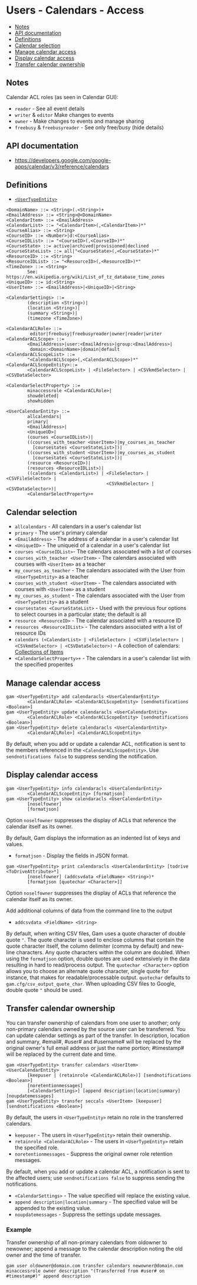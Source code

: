 # Users - Calendars - Access
- [Notes](#Notes)
- [API documentation](#api-documentation)
- [Definitions](#definitions)
- [Calendar selection](#calendar-selection)
- [Manage calendar access](#manage-calendar-access)
- [Display calendar access](#display-calendar-access)
- [Transfer calendar ownership](#transfer-calendar-ownership)

## Notes
Calendar ACL roles (as seen in Calendar GUI):
  * `reader` - See all event details
  * `writer` & `editor`  Make changes to events
  * `owner` - Make changes to events and manage sharing
  * `freebusy` & `freebusyreader` - See only free/busy (hide details)

## API documentation
* https://developers.google.com/google-apps/calendar/v3/reference/calendars

## Definitions
* [`<UserTypeEntity>`](Collections-of-Users)

```
<DomainName> ::= <String>(.<String>)+
<EmailAddress> ::= <String>@<DomainName>
<CalendarItem> ::= <EmailAddress>
<CalendarList> ::= "<CalendarItem>(,<CalendarItem>)*"
<CourseAlias> ::= <String>
<CourseID> ::= <Number>|d:<CourseAlias>
<CourseIDList> ::= "<CourseID>(,<CourseID>)*"
<CourseState> ::= active|archived|provisioned|declined
<CourseStateList> ::= all|"<CourseState>(,<CourseState>)*"
<ResourceID> ::= <String>
<ResourceIDList> ::= "<ResourceID>(,<ResourceID>)*"
<TimeZone> ::= <String>
        See: https://en.wikipedia.org/wiki/List_of_tz_database_time_zones
<UniqueID> ::= id:<String>
<UserItem> ::= <EmailAddress>|<UniqueID>|<String>

<CalendarSettings> ::=
        (description <String>)|
        (location <String>)|
        (summary <String>)|
        (timezone <TimeZone>)

<CalendarACLRole> ::=
         editor|freebusy|freebusyreader|owner|reader|writer
<CalendarACLScope> ::=
        <EmailAddress>|user:<EmailAdress>|group:<EmailAddress>|
         domain:<DomainName>|domain|default
<CalendarACLScopeList> ::=
        "<CalendarACLScope>(,<CalendarACLScope>)*"
<CalendarACLScopeEntity>::=
        <CalendarACLScopeList> | <FileSelector> | <CSVkmdSelector> | <CSVDataSelector>

<CalendarSelectProperty> ::=
        minaccessrole <CalendarACLRole>|
        showdeleted|
        showhidden

<UserCalendarEntity> ::=
        allcalendars|
        primary|
        <EmailAddress>|
        <UniqueUD>|
        (courses <CourseIDList>)|
        ((courses_with_teacher <UserItem>)|my_courses_as_teacher
          [coursestates <CourseStateList>])|
        ((courses_with_student <UserItem>)|my_courses_as_student
          [coursestates <CourseStateList>])|
        (resource <ResourceID>)|
        (resources <ResourceIDList>)|
        ((calendars <CalendarList>) | <FileSelector> | <CSVFileSelector> |
                                      <CSVkmdSelector> | <CSVDataSelector>)|
        <CalendarSelectProperty>+
```
## Calendar selection

* `allcalendars` - All calendars in a user's calendar list
* `primary` - The user's primary calendar
* `<EmailAddress>` - The address of a calendar in a user's calendar list
* `<UniqueID>` - The uniqueid of a calendar in a user's calendar list
* `courses <CourseIDList>`- The calendars associated with a list of courses
* `courses_with_teacher <UserItem>` - The calendars associated with courses with `<UserItem>` as a teacher
* `my_courses_as_teacher` - The calendars associated with the User from `<UserTypeEntity>` as a teacher
* `courses_with_student <UserItem>` - The calendars associated with courses with `<UserItem>` as a student
* `my_courses_as_student` - The calendars associated with the User from `<UserTypeEntity>` as a student
* `coursestates <CourseStateList>` - Used with the previous four options to select courses in a particular state; the default is all
* `resource <ResourceID>` - The calendar associated with a resource ID
* `resources <ResourceIDList>` - The calendars associated with a list of resource IDs
* `calendars (<CalendarList> | <FileSelector> | <CSVFileSelector> | <CSVkmdSelector> | <CSVDataSelector>)` - A collection of calendars: [Collections of Items](Collections-of-Items)
* `<CalendarSelectProperty>+` - The calendars in a user's calendar list with the specified properites

## Manage calendar access
```
gam <UserTypeEntity> add calendaracls <UserCalendarEntity>
        <CalendarACLRole> <CalendarACLScopeEntity> [sendnotifications <Boolean>]
gam <UserTypeEntity> update calendaracls <UserCalendarEntity>
        <CalendarACLRole> <CalendarACLScopeEntity> [sendnotifications <Boolean>]
gam <UserTypeEntity> delete calendaracls <UserCalendarEntity>
        <CalendarACLRole>] <CalendarACLScopeEntity>
```
By default, when you add or update a calendar ACL, notification is sent to the members referenced in the `<CalendarACLScopeEntity>`.
Use `sendnotifications false` to suppress sending the notification.

## Display calendar access
```
gam <UserTypeEntity> info calendaracls <UserCalendarEntity>
        <CalendarACLScopeEntity> [formatjson]
gam <UserTypeEntity> show calendaracls <UserCalendarEntity>
        [noselfowner]
        [formatjson]
```
Option `noselfowner` suppresses the display of ACLs that reference the calendar itself as its owner.

By default, Gam displays the information as an indented list of keys and values.
* `formatjson` - Display the fields in JSON format.
```
gam <UserTypeEntity> print calendaracls <UserCalendarEntity> [todrive <ToDriveAttribute>*]
        [noselfowner] (addcsvdata <FieldName> <String>)*
        [formatjson [quotechar <Character>]]
```
Option `noselfowner` suppresses the display of ACLs that reference the calendar itself as its owner.

Add additional columns of data from the command line to the output
* `addcsvdata <FieldName> <String>`

By default, when writing CSV files, Gam uses a quote character of double quote `"`. The quote character is used to enclose columns that contain
the quote character itself, the column delimiter (comma by default) and new-line characters. Any quote characters within the column are doubled.
When using the `formatjson` option, double quotes are used extensively in the data resulting in hard to read/process output.
The `quotechar <Character>` option allows you to choose an alternate quote character, single quote for instance, that makes for readable/processable output.
`quotechar` defaults to `gam.cfg/csv_output_quote_char`. When uploading CSV files to Google, double quote `"` should be used.

## Transfer calendar ownership

You can transfer ownership of calendars from one user to another; only non-primary calendars owned by the source user can be transferred.
You can update calendar settings as part of the transfer. In description, location and summary, #email#, #user# and #username# will be replaced
by the original owner's full email address or just the name portion; #timestamp# will be replaced by the current date and time.
```
gam <UserTypeEntity> transfer calendars <UserItem> <UserCalendarEntity>
        [keepuser | (retainrole <CalendarACLRole>)] [sendnotifications <Boolean>]
        [noretentionmessages]
        [<CalendarSettings>] [append description|location|summary] [noupdatemessages]
gam <UserTypeEntity> transfer seccals <UserItem> [keepuser] [sendnotifications <Boolean>]
```
By default, the users in `<UserTypeEntity>` retain no role in the transferred calendars.
* `keepuser` - The users in `<UserTypeEntity>` retain their ownership.
* `retainrole <CalendarACLRole>` - The users in `<UserTypeEntity>` retain the specified role.
* `noretentionmessages` - Suppress the original owner role retention messages.

By default, when you add or update a calendar ACL, a notification is sent to the affected users; use `sendnotifications false` to suppress sending the notifications.

* `<CalendarSettings>` - The value specified will replace the existing value.
* `append description|location|summary` - The specified <CalendarSettings> value will be appended to the existing value.
* `noupdatemessages` - Suppress the settings update messages.

### Example
Transfer ownership of all non-primary calendars from oldowner to newowner; append a message to the calendar description noting the old owner and the time of transfer.
```
gam user oldowner@domain.com transfer calendars newowner@domain.com minaccessrole owner description "(Transferred from #user# on #timestamp#)" append description
```
